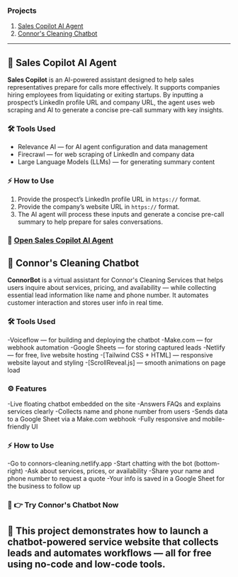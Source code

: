 ### Projects

1. [Sales Copilot AI Agent](#sales-copilot-ai-agent)
2. [Connor's Cleaning Chatbot](#connors-cleaning-chatbot)

---

## 🚀 Sales Copilot AI Agent

**Sales Copilot** is an AI-powered assistant designed to help sales representatives prepare for calls more effectively. It supports companies hiring employees from liquidating or exiting startups. By inputting a prospect’s LinkedIn profile URL and company URL, the agent uses web scraping and AI to generate a concise pre-call summary with key insights.

### 🛠 Tools Used
- Relevance AI — for AI agent configuration and data management  
- Firecrawl — for web scraping of LinkedIn and company data  
- Large Language Models (LLMs) — for generating summary content  

### ⚡ How to Use
1. Provide the prospect’s LinkedIn profile URL in `https://` format.  
2. Provide the company’s website URL in `https://` format.  
3. The AI agent will process these inputs and generate a concise pre-call summary to help prepare for sales conversations.

### 🔗 [Open Sales Copilot AI Agent](https://app.relevanceai.com/agents/d7b62b/bf55a823b9e0-41fc-a88e-c5f855e66db5/95ea29ac-cb19-4425-8147-d2291e5a2015/embed-chat?hide_tool_steps=false&hide_file_uploads=false&hide_conversation_list=false&bubble_style=agent&primary_color=%23685FFF&bubble_icon=pd%2Fchat&input_placeholder_text=Type+your+message...&hide_logo=false&hide_description=false)



## 🧹 Connor's Cleaning Chatbot
**ConnorBot** is a virtual assistant for Connor's Cleaning Services that helps users inquire about services, pricing, and availability — while collecting essential lead information like name and phone number. It automates customer interaction and stores user info in real time.

### 🛠 Tools Used
-Voiceflow — for building and deploying the chatbot
-Make.com — for webhook automation
-Google Sheets — for storing captured leads
-Netlify — for free, live website hosting
-[Tailwind CSS + HTML] — responsive website layout and styling
-[ScrollReveal.js] — smooth animations on page load


### ⚙️ Features
-Live floating chatbot embedded on the site
-Answers FAQs and explains services clearly
-Collects name and phone number from users
-Sends data to a Google Sheet via a Make.com webhook
-Fully responsive and mobile-friendly UI

### ⚡ How to Use

-Go to connors-cleaning.netlify.app
-Start chatting with the bot (bottom-right)
-Ask about services, prices, or availability
-Share your name and phone number to request a quote
-Your info is saved in a Google Sheet for the business to follow up

### 🔗 👉 Try Connor's Chatbot Now
## 🚀 This project demonstrates how to launch a chatbot-powered service website that collects leads and automates workflows — all for free using no-code and low-code tools.
